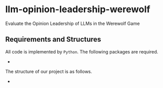 # llm-opinion-leadership-werewolf
 Evaluate the Opinion Leadership of LLMs in the Werewolf Game

## Requirements and Structures
All code is implemented by ```Python```. The following packages are required.

 -

The structure of our project is as follows.

-

